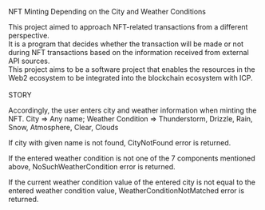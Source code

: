 NFT Minting Depending on the City and Weather Conditions

This project aimed to approach NFT-related transactions from a different perspective. 
<br/>
It is a program that decides whether the transaction will be made or not during NFT transactions based on the information received from external API sources.
<br/>
This project aims to be a software project that enables the resources in the Web2 ecosystem to be integrated into the blockchain ecosystem with ICP.
<br/>
<br/>
STORY

Accordingly, the user enters city and weather information when minting the NFT.
City => Any name;
Weather Condition =>
    Thunderstorm,
    Drizzle,
    Rain,
    Snow,
    Atmosphere,
    Clear,
    Clouds

If city with given name is not found, CityNotFound error is returned.

If the entered weather condition is not one of the 7 components mentioned above,  NoSuchWeatherCondition error is returned.

If the current weather condition value of the entered city is not equal to the entered weather condition value,  WeatherConditionNotMatched error is returned.
